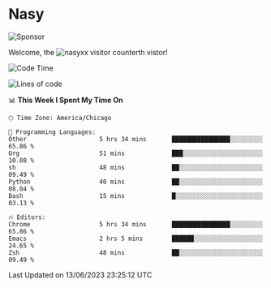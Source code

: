 # Nasy

<!--
<p align="center">
<img height="200" src="https://github-readme-stats.vercel.app/api?username=nasyxx&count_private=true&show_icons=true&theme=dracula&include_all_commits=true"/>
<img height="200" src="https://github-readme-stats.vercel.app/api/top-langs/?username=nasyxx&theme=dracula&hide=html,jupyter+notebook&count_private=true&show_icons=true"/>
</p>

  
----------------
-->

![Sponsor](https://img.shields.io/static/v1.svg?label=Sponsor&message=%E2%9D%A4&logo=GitHub&style=flat&color=pink)
 
Welcome, the ![nasyxx visitor counter](https://count.getloli.com/get/@nasyxx?theme=rule34)th vistor!
 
<!--START_SECTION:waka-->
![Code Time](http://img.shields.io/badge/Code%20Time-3%2C563%20hrs%206%20mins-blue)

![Lines of code](https://img.shields.io/badge/From%20Hello%20World%20I%27ve%20Written-6.3%20million%20lines%20of%20code-blue)

📊 **This Week I Spent My Time On** 

```text
🕑︎ Time Zone: America/Chicago

💬 Programming Languages: 
Other                    5 hrs 34 mins       ████████████████░░░░░░░░░   65.86 % 
Org                      51 mins             ███░░░░░░░░░░░░░░░░░░░░░░   10.08 % 
sh                       48 mins             ██░░░░░░░░░░░░░░░░░░░░░░░   09.49 % 
Python                   40 mins             ██░░░░░░░░░░░░░░░░░░░░░░░   08.04 % 
Bash                     15 mins             █░░░░░░░░░░░░░░░░░░░░░░░░   03.13 % 

🔥 Editors: 
Chrome                   5 hrs 34 mins       ████████████████░░░░░░░░░   65.86 % 
Emacs                    2 hrs 5 mins        ██████░░░░░░░░░░░░░░░░░░░   24.65 % 
Zsh                      48 mins             ██░░░░░░░░░░░░░░░░░░░░░░░   09.49 % 
```


 Last Updated on 13/06/2023 23:25:12 UTC
<!--END_SECTION:waka-->

<!-- ![visitors](https://visitor-badge.laobi.icu/badge?page_id=nasyxx.nasyxx) -->
